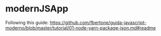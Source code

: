 # modernJSApp

Following this guide:
https://github.com/fbertone/guida-javascript-moderno/blob/master/tutorial/01-node-yarn-package-json.md#readme
